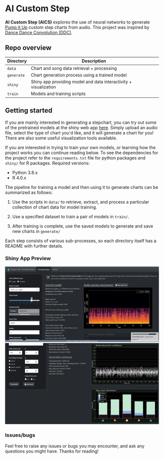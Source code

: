 # AI Custom Step

**AI Custom Step (AICS)** explores the use of neural networks to generate [Pump it Up](https://en.wikipedia.org/wiki/Pump_It_Up_(video_game_series)) 
custom step charts from audio. This project was inspired by [Dance Dance Convolution (DDC)](https://github.com/chrisdonahue/ddc).

## Repo overview
| Directory  | Description                                           |
|------------|-------------------------------------------------------|
| `data`     | Chart and song data retrieval + processing |
| `generate` | Chart generation process using a trained model |
| `shiny`    | Shiny app providing model and data interactivity + visualization |
| `train`    | Models and training scripts |

## Getting started

If you are mainly interested in generating a stepchart, you can try out some  of the pretrained models at 
the shiny web app [here](http://ec2-18-188-35-4.us-east-2.compute.amazonaws.com/aics/). Simply upload an audio file, select the
type of chart you'd like, and it will generate a chart for you! There are also some useful visualization tools available.

If you are interested in trying to train your own models, or learning how the project works you can
continue reading below. To see the dependencies for the project refer to the `requirements.txt` file for python packages
and `shiny/` for R packages. Required versions:

- Python 3.8.x
- R 4.0.x

The pipeline for training a model and then using it to generate charts can be summarized as follows:

1. Use the scripts in `data/` to retrieve, extract, and process a particular collection of chart data for model training.

2. Use a specified dataset to train a pair of models in `train/`.

3. After training is complete, use the saved models to generate and save new charts in `generate/`

Each step consists of various sub-processes, so each directory itself has a README with further details.

### Shiny App Preview

![](https://raw.githubusercontent.com/vsieplus/AI-CS/master/res/prev1.PNG)
![](https://raw.githubusercontent.com/vsieplus/AI-CS/master/res/prev2.PNG)

### Issues/bugs

Feel free to raise any issues or bugs you may encounter, and ask any questions you might have. 
Thanks for reading!
